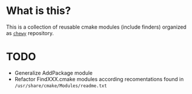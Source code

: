 What is this?
=============

This is a collection of reusable cmake modules (include finders) organized as
[`chewy`](https://github.com/mutanabbi/chewy) repository.

TODO
====

* Generalize AddPackage module
* Refactor FindXXX.cmake modules according recomentations found in `/usr/share/cmake/Modules/readme.txt`
